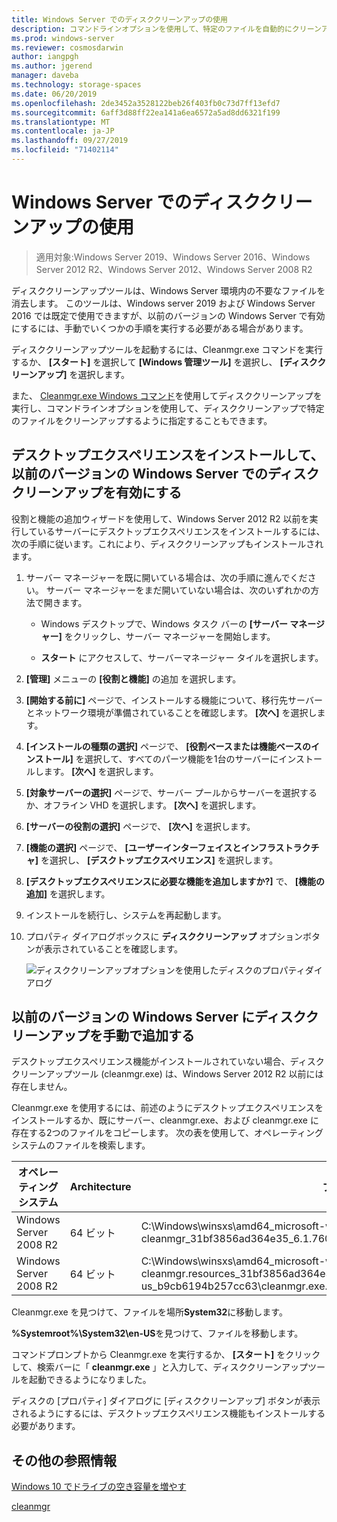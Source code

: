```yaml
---
title: Windows Server でのディスククリーンアップの使用
description: コマンドラインオプションを使用して、特定のファイルを自動的にクリーンアップするようにディスククリーンアップツール (Cleanmgr.exe) を構成する方法について説明します。
ms.prod: windows-server
ms.reviewer: cosmosdarwin
author: iangpgh
ms.author: jgerend
manager: daveba
ms.technology: storage-spaces
ms.date: 06/20/2019
ms.openlocfilehash: 2de3452a3528122beb26f403fb0c73d7ff13efd7
ms.sourcegitcommit: 6aff3d88ff22ea141a6ea6572a5ad8dd6321f199
ms.translationtype: MT
ms.contentlocale: ja-JP
ms.lasthandoff: 09/27/2019
ms.locfileid: "71402114"
---
```

# <a name="using-disk-cleanup-on-windows-server"></a>Windows Server でのディスククリーンアップの使用

> 適用対象:Windows Server 2019、Windows Server 2016、Windows Server 2012 R2、Windows Server 2012、Windows Server 2008 R2

ディスククリーンアップツールは、Windows Server 環境内の不要なファイルを消去します。 このツールは、Windows server 2019 および Windows Server 2016 では既定で使用できますが、以前のバージョンの Windows Server で有効にするには、手動でいくつかの手順を実行する必要がある場合があります。

ディスククリーンアップツールを起動するには、Cleanmgr.exe コマンドを実行するか、 **[スタート]** を選択して **[Windows 管理ツール]** を選択し、 **[ディスククリーンアップ]** を選択します。

また、 [Cleanmgr.exe Windows コマンド](../../administration/windows-commands/cleanmgr.md)を使用してディスククリーンアップを実行し、コマンドラインオプションを使用して、ディスククリーンアップで特定のファイルをクリーンアップするように指定することもできます。

## <a name="enable-disk-cleanup-on-an-earlier-version-of-windows-server-by-installing-the-desktop-experience"></a>デスクトップエクスペリエンスをインストールして、以前のバージョンの Windows Server でのディスククリーンアップを有効にする

役割と機能の追加ウィザードを使用して、Windows Server 2012 R2 以前を実行しているサーバーにデスクトップエクスペリエンスをインストールするには、次の手順に従います。これにより、ディスククリーンアップもインストールされます。

1. サーバー マネージャーを既に開いている場合は、次の手順に進んでください。 サーバー マネージャーをまだ開いていない場合は、次のいずれかの方法で開きます。

   - Windows デスクトップで、Windows タスク バーの **[サーバー マネージャー]** をクリックし、サーバー マネージャーを開始します。

   - **スタート** にアクセスして、サーバーマネージャー タイルを選択します。

1. **[管理]** メニューの **[役割と機能]** の追加 を選択します。

1. **[開始する前に]** ページで、インストールする機能について、移行先サーバーとネットワーク環境が準備されていることを確認します。 **[次へ]** を選択します。

1. **[インストールの種類の選択]** ページで、 **[役割ベースまたは機能ベースのインストール]** を選択して、すべてのパーツ機能を1台のサーバーにインストールします。 **[次へ]** を選択します。

1. **[対象サーバーの選択]** ページで、サーバー プールからサーバーを選択するか、オフライン VHD を選択します。 **[次へ]** を選択します。

1. **[サーバーの役割の選択]** ページで、 **[次へ]** を選択します。

1. **[機能の選択]** ページで、 **[ユーザーインターフェイスとインフラストラクチャ]** を選択し、 **[デスクトップエクスペリエンス]** を選択します。

1. **[デスクトップエクスペリエンスに必要な機能を追加しますか?]** で、 **[機能の追加]** を選択します。

1. インストールを続行し、システムを再起動します。

1. プロパティ ダイアログボックスに **ディスククリーンアップ** オプションボタンが表示されていることを確認します。

   ![ディスククリーンアップオプションを使用したディスクのプロパティダイアログ](media/diskpropswcleanup.png)

## <a name="manually-add-disk-cleanup-to-an-earlier-version-of-windows-server"></a>以前のバージョンの Windows Server にディスククリーンアップを手動で追加する

デスクトップエクスペリエンス機能がインストールされていない場合、ディスククリーンアップツール (cleanmgr.exe) は、Windows Server 2012 R2 以前には存在しません。

Cleanmgr.exe を使用するには、前述のようにデスクトップエクスペリエンスをインストールするか、既にサーバー、cleanmgr.exe、および cleanmgr.exe に存在する2つのファイルをコピーします。 次の表を使用して、オペレーティングシステムのファイルを検索します。

| オペレーティング システム  | Architecture  | ファイルの場所  |
| ----------------- | -------------- | --------------- |
| Windows Server 2008 R2 | 64 ビット | C:\Windows\winsxs\amd64_microsoft-windows-cleanmgr_31bf3856ad364e35_6.1.7600.16385_none_c9392808773cd7da\cleanmgr.exe 
| Windows Server 2008 R2 | 64 ビット | C:\Windows\winsxs\amd64_microsoft-windows-cleanmgr.resources_31bf3856ad364e35_6.1.7600.16385_en-us_b9cb6194b257cc63\cleanmgr.exe.mui |

Cleanmgr.exe を見つけて、ファイルを場所**System32**に移動します。

**%Systemroot%\System32\en-US**を見つけて、ファイルを移動します。

コマンドプロンプトから Cleanmgr.exe を実行するか、 **[スタート]** をクリックして、検索バーに「 **cleanmgr.exe** 」と入力して、ディスククリーンアップツールを起動できるようになりました。

ディスクの [プロパティ] ダイアログに [ディスククリーンアップ] ボタンが表示されるようにするには、デスクトップエクスペリエンス機能もインストールする必要があります。

## <a name="additional-references"></a>その他の参照情報

[Windows 10 でドライブの空き容量を増やす](https://support.microsoft.com/en-us/help/12425/windows-10-free-up-drive-space)

[cleanmgr](../../administration/windows-commands/cleanmgr.md)
